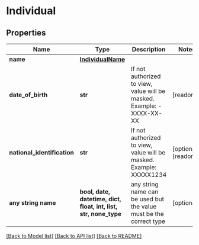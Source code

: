 # Individual


## Properties
Name | Type | Description | Notes
------------ | ------------- | ------------- | -------------
**name** | [**IndividualName**](IndividualName.md) |  | 
**date_of_birth** | **str** | If not authorized to view, value will be masked. Example: - XXXX-XX-XX | [readonly] 
**national_identification** | **str** | If not authorized to view, value will be masked. Example: XXXXX1234 | [optional] [readonly] 
**any string name** | **bool, date, datetime, dict, float, int, list, str, none_type** | any string name can be used but the value must be the correct type | [optional]

[[Back to Model list]](../README.md#documentation-for-models) [[Back to API list]](../README.md#documentation-for-api-endpoints) [[Back to README]](../README.md)



